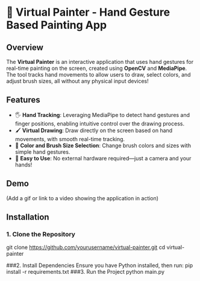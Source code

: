 # 🎨 Virtual Painter - Hand Gesture Based Painting App

## Overview
The **Virtual Painter** is an interactive application that uses hand gestures for real-time painting on the screen, created using **OpenCV** and **MediaPipe**. The tool tracks hand movements to allow users to draw, select colors, and adjust brush sizes, all without any physical input devices!

## Features
- 🖐 **Hand Tracking**: Leveraging MediaPipe to detect hand gestures and finger positions, enabling intuitive control over the drawing process.
- 🖌 **Virtual Drawing**: Draw directly on the screen based on hand movements, with smooth real-time tracking.
- 🌈 **Color and Brush Size Selection**: Change brush colors and sizes with simple hand gestures.
- 🚀 **Easy to Use**: No external hardware required—just a camera and your hands!

## Demo
(Add a gif or link to a video showing the application in action)

## Installation

### 1. Clone the Repository

git clone https://github.com/yourusername/virtual-painter.git
cd virtual-painter

###2. Install Dependencies
Ensure you have Python installed, then run:
pip install -r requirements.txt
###3. Run the Project
python main.py

